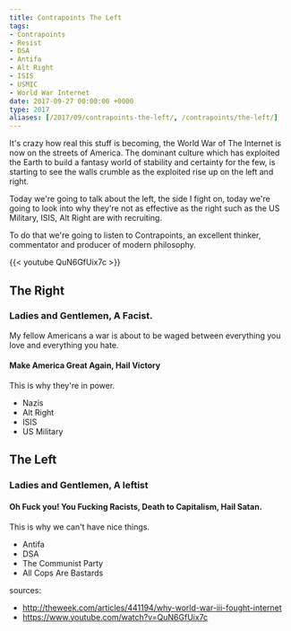```yaml
---
title: Contrapoints The Left
tags:
- Contrapoints
- Resist
- DSA
- Antifa
- Alt Right
- ISIS
- USMIC
- World War Internet
date: 2017-09-27 00:00:00 +0000
type: 2017
aliases: [/2017/09/contrapoints-the-left/, /contrapoints/the-left/]
---
```


It's crazy how real this stuff is becoming, the World War of The Internet is now on the streets of America. The dominant culture which has exploited the Earth to build a fantasy world of stability and certainty for the few, is starting to see the walls crumble as the exploited rise up on the left and right.

Today we're going to talk about the left, the side I fight on, today we're going to look into why they're not as effective as the right such as the US Military, ISIS, Alt Right are with recruiting.

To do that we're going to listen to Contrapoints, an excellent thinker, commentator and producer of modern philosophy.

{{< youtube QuN6GfUix7c >}}

## The Right

### Ladies and Gentlemen, A Facist.

My fellow Americans a war is about to be waged between everything you love and everything you hate.

#### Make America Great Again, Hail Victory

This is why they're in power.

- Nazis
- Alt Right
- ISIS
- US Military

## The Left

### Ladies and Gentlemen, A leftist

#### Oh Fuck you! You Fucking Racists, Death to Capitalism, Hail Satan.

This is why we can't have nice things.

- Antifa
- DSA
- The Communist Party
- All Cops Are Bastards

sources:

- http://theweek.com/articles/441194/why-world-war-iii-fought-internet
- https://www.youtube.com/watch?v=QuN6GfUix7c
